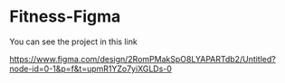 # Fitness-Figma

You can see the project in this link 

https://www.figma.com/design/2RomPMakSpO8LYAPARTdb2/Untitled?node-id=0-1&p=f&t=upmR1YZo7yiXGLDs-0

